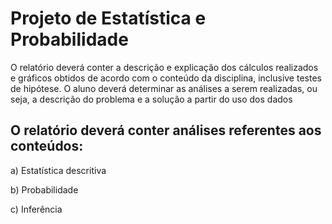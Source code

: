 # Projeto de Estatística e Probabilidade

O relatório deverá conter a descrição e explicação dos cálculos realizados e gráficos obtidos de acordo com o conteúdo da disciplina, inclusive testes de hipótese. O aluno deverá determinar
as análises a serem realizadas, ou seja, a descrição do problema e a solução a partir do uso dos dados 

## O relatório deverá conter análises referentes aos conteúdos:

a) Estatística descritiva

b) Probabilidade

c) Inferência

